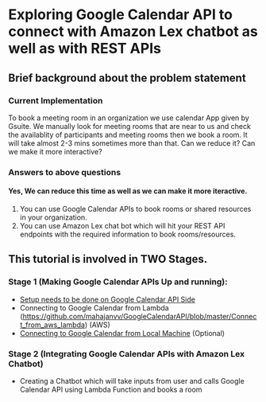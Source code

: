 # Exploring Google Calendar API to connect with Amazon Lex chatbot as well as with REST APIs


## Brief background about the problem statement

### Current Implementation

To book a meeting room in an organization we use calendar App given by Gsuite. We manually look for meeting rooms that are near to us and check the availablity of participants and meeting rooms then we book a room. It will take almost 2-3 mins sometimes more than that. Can we reduce it? Can we make it more interactive?

### Answers to above questions

#### Yes, We can reduce this time as well as we can make it more iteractive.

1) You can use Google Calendar APIs to book rooms or shared resources in your organization.
2) You can use Amazon Lex chat bot which will hit your REST API endpoints with the required information to book rooms/resources.


## This tutorial is involved in TWO Stages.

### Stage 1 (Making Google Calendar APIs Up and running):
* [Setup needs to be done on Google Calendar API Side](https://github.com/mahajanvv/GoogleCalendarAPI/blob/master/setup_required_on_google_calendar_side.md)
* Connecting to Google Calendar from Lambda (https://github.com/mahajanvv/GoogleCalendarAPI/blob/master/Connect_from_aws_lambda) (AWS)
* [Connecting to Google Calendar from Local Machine](https://github.com/mahajanvv/GoogleCalendarAPI/blob/master/Connect_from_local_machine) (Optional)

### Stage 2 (Integrating Google Calendar APIs with Amazon Lex Chatbot)
* Creating a Chatbot which will take inputs from user and calls Google Calendar API using Lambda Function and books a room




